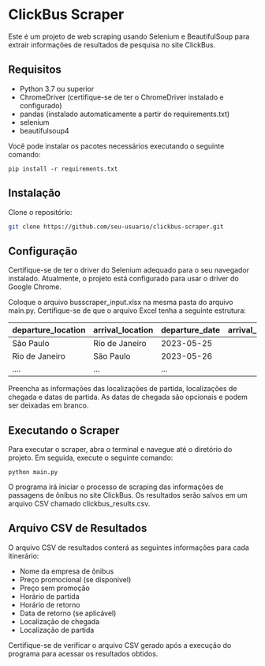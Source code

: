 # ClickBus Scraper

Este é um projeto de web scraping usando Selenium e BeautifulSoup para extrair informações de resultados de pesquisa no site ClickBus.

## Requisitos

- Python 3.7 ou superior
- ChromeDriver (certifique-se de ter o ChromeDriver instalado e configurado)
- pandas (instalado automaticamente a partir do requirements.txt)
- selenium
- beautifulsoup4

Você pode instalar os pacotes necessários executando o seguinte comando:
```shell
pip install -r requirements.txt
```

## Instalação

Clone o repositório:
```bash
git clone https://github.com/seu-usuario/clickbus-scraper.git
```

## Configuração

Certifique-se de ter o driver do Selenium adequado para o seu navegador instalado. Atualmente, o projeto está configurado para usar o driver do Google Chrome. 

Coloque o arquivo busscraper_input.xlsx na mesma pasta do arquivo main.py. Certifique-se de que o arquivo Excel tenha a seguinte estrutura:

| departure_location | arrival_location | departure_date | arrival_date |
| ------------------ | ---------------- | -------------- | ------------ |
| São Paulo          | Rio de Janeiro   | 2023-05-25     |              |
| Rio de Janeiro    | São Paulo        | 2023-05-26     |              |
| .... | ... | ...  |              |

Preencha as informações das localizações de partida, localizações de chegada e datas de partida. As datas de chegada são opcionais e podem ser deixadas em branco.

## Executando o Scraper

Para executar o scraper, abra o terminal e navegue até o diretório do projeto. Em seguida, execute o seguinte comando:
```shell
python main.py
```
O programa irá iniciar o processo de scraping das informações de passagens de ônibus no site ClickBus. Os resultados serão salvos em um arquivo CSV chamado clickbus_results.csv.

## Arquivo CSV de Resultados

O arquivo CSV de resultados conterá as seguintes informações para cada itinerário:

- Nome da empresa de ônibus
- Preço promocional (se disponível)
- Preço sem promoção
- Horário de partida
- Horário de retorno
- Data de retorno (se aplicável)
- Localização de chegada
- Localização de partida

Certifique-se de verificar o arquivo CSV gerado após a execução do programa para acessar os resultados obtidos.



